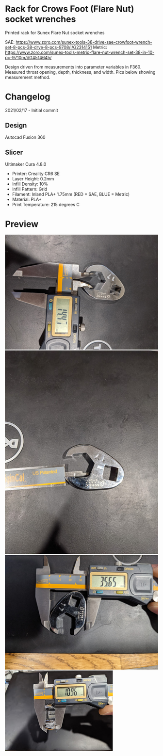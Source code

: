 # Rack for Crows Foot (Flare Nut) socket wrenches

Printed rack for Sunex Flare Nut socket wrenches

SAE: https://www.zoro.com/sunex-tools-38-drive-sae-crowfoot-wrench-set-8-pcs-38-drve-8-pcs-9708/i/G2314151
Metric: https://www.zoro.com/sunex-tools-metric-flare-nut-wrench-set-38-in-10-pc-9710m/i/G4514645/

Design driven from measurements into parameter variables in F360.  Measured throat opening, depth, thickness, and width.  Pics below showing measurement method.


# Changelog

2021/02/17 - Initial commit

## Design

Autocad Fusion 360 

## Slicer

Ultimaker Cura 4.8.0
- Printer: Creality CR6 SE
- Layer Height: 0.2mm
- Infill Density: 10%
- Infill Pattern: Grid
- Filament: Inland PLA+ 1.75mm (RED = SAE, BLUE = Metric)
- Material: PLA+
- Print Temperature: 215 degrees C

# Preview
![Throat measurement](pics/throat.jpg "Throat measurement")
![Depth measurement](pics/depth.jpg "Depth measurement")
![Width measurement](pics/width.jpg "Width measurement")
![Thickness measurement](pics/thickness.jpg "Thickness measurement")